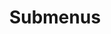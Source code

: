 ---
layout: page
title: Submenus
nav: true
nav_order: 3
dropdown: true
children: 
    - title: publications
      permalink: /publications/
    - title: divider
    - title: Projects
      permalink: /projects/
---